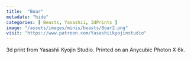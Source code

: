 ```yaml
---
title:  "Boar"
metadate: "hide"
categories: [ Beasts, Yasashii, 3dPrints ]
image: "/assets/images/minis/beasts/Boar2.png"
visit: "https://www.patreon.com/Yasashiikyojinstudio"
---
```

3d print from Yasashii Kyojin Studio. Printed on an Anycubic Photon X 6k.